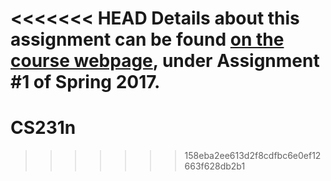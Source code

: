 <<<<<<< HEAD
Details about this assignment can be found [on the course webpage](http://cs231n.github.io/), under Assignment #1 of Spring 2017.
=======
# CS231n
>>>>>>> 158eba2ee613d2f8cdfbc6e0ef12663f628db2b1
